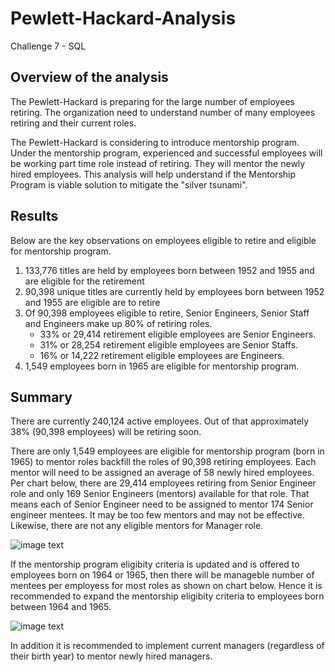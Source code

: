 # Pewlett-Hackard-Analysis
Challenge 7 - SQL 

## Overview of the analysis

The Pewlett-Hackard is preparing for the large number of employees retiring. The organization need to understand number of many employees retiring and their current roles.  

The Pewlett-Hackard is considering to introduce mentorship program. Under the mentorship program, experienced and successful employees will be working part time role instead of retiring. They will mentor the newly hired employees. This analysis will help understand if the Mentorship Program is viable solution to mitigate the "silver tsunami".


## Results
Below are the key observations on employees eligible to retire and eligible for mentorship program. 

1. 133,776 titles are held by employees born between 1952 and 1955 and are eligible for the retirement
2. 90,398 unique titles are currently held by employees born between 1952 and 1955 are eligible are to retire
3. Of 90,398 employees eligible to retire, Senior Engineers, Senior Staff and Engineers make up 80% of retiring roles.  
    * 33% or 29,414 retirement eligible employees are Senior Engineers.
    * 31% or 28,254 retirement eligible employees are Senior Staffs.
    * 16% or 14,222 retirement eligible employees are Engineers.
4. 1,549 employees born in 1965 are eligible for mentorship program. 

##  Summary

There are currently 240,124 active employees. Out of that approximately 38% (90,398 employees) will be retiring soon.

There are only 1,549 employees are eligible for mentorship program (born in 1965) to mentor roles backfill the roles of 90,398 retiring employees. Each mentor will need to be assigned an average of 58 newly hired employees. Per chart below, there are 29,414 employees retiring from Senior Engineer role and only 169 Senior Engineers (mentors) available for that role. That means each of Senior Engineer need to be assigned to mentor 174 Senior engineer mentees. It may be too few mentors and may not be effective. Likewise, there are not any eligible mentors for Manager role.  

![image text](Resources/Retirees_Mentors_Mentees.png)

If the mentorship program eligibity criteria is updated and is offered to employees born on 1964 or 1965, then there will be manageble number of mentees per employess for most roles as shown on chart below. Hence it is recommended to expand the mentorship eligibity criteria to employees born between 1964 and 1965. 

![image text](Resources/Retirees_Mentors_Mentees_Updated_list.png)


 In addition it is recommended to implement current managers (regardless of their birth year) to mentor newly hired managers. 
